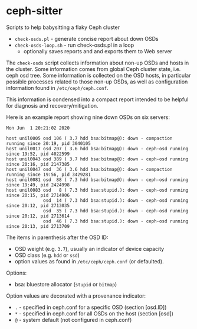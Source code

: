# ceph-sitter

Scripts to help babysitting a flaky Ceph cluster

- `check-osds.pl` - generate concise report about down OSDs
- `check-osds-loop.sh` - run check-osds.pl in a loop
  - optionally saves reports and and exports them to Web server

The `check-osds` script collects information about non-up OSDs and
hosts in the cluster.  Some information comes from global Ceph cluster
state, i.e. ceph osd tree.  Some information is collected on the OSD
hosts, in particular possible processes related to those non-up OSDs,
as well as configuration information found in `/etc/ceph/ceph.conf`.

This information is condensed into a compact report intended to be helpful
for diagnosis and recovery/mitigation.

Here is an example report showing nine down OSDs on six servers:

```
Mon Jun  1 20:21:02 2020

host unil0005 osd 106 ( 3.7 hdd bsa:bitmap@): down - compaction running since 20:19, pid 3040105
host unil0017 osd 207 ( 3.6 hdd bsa:bitmap@): down - ceph-osd running since 19:52, pid 4022599
host unil0043 osd 389 ( 3.7 hdd bsa:bitmap@): down - ceph-osd running since 20:16, pid 2147385
host unil0047 osd  36 ( 3.6 hdd bsa:bitmap@): down - compaction running since 19:56, pid 3429281
host unil0081 osd  88 ( 7.3 hdd bsa:bitmap@): down - ceph-osd running since 19:49, pid 2424998
host unil0083 osd   8 ( 7.3 hdd bsa:stupid.): down - ceph-osd running since 20:15, pid 2714906
              osd  14 ( 7.3 hdd bsa:stupid.): down - ceph-osd running since 20:12, pid 2713035
              osd  35 ( 7.3 hdd bsa:stupid.): down - ceph-osd running since 20:12, pid 2713614
              osd  46 ( 7.3 hdd bsa:stupid.): down - ceph-osd running since 20:13, pid 2713709
```

The items in parenthesis after the OSD ID:

- OSD weight (e.g. `3.7`), usually an indicator of device capacity
- OSD class (e.g. `hdd` or `ssd`)
- option values as found in `/etc/ceph/ceph.conf` (or defaulted).

Options:

- bsa: bluestore allocator (`stupid` or `bitmap`)

Option values are decorated with a provenance indicator:
- `.` - specified in ceph.conf for a specific OSD (section [osd.ID])
- `*` - specified in ceph.conf for all OSDs on the host (section [osd])
- `@` - system default (not configured in ceph.conf)
